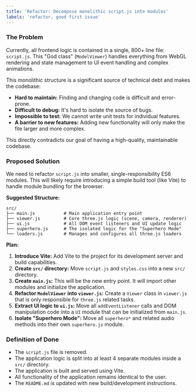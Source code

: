 ```yaml
---
title: 'Refactor: Decompose monolithic script.js into modules'
labels: 'refactor, good first issue'
---
```


### The Problem

Currently, all frontend logic is contained in a single, 800+ line file: `script.js`. This "God class" (`ModelViewer`) handles everything from WebGL rendering and state management to UI event handling and complex animations.

This monolithic structure is a significant source of technical debt and makes the codebase:
-   **Hard to maintain:** Finding and changing code is difficult and error-prone.
-   **Difficult to debug:** It's hard to isolate the source of bugs.
-   **Impossible to test:** We cannot write unit tests for individual features.
-   **A barrier to new features:** Adding new functionality will only make the file larger and more complex.

This directly contradicts our goal of having a high-quality, maintainable codebase.

### Proposed Solution

We need to refactor `script.js` into smaller, single-responsibility ES6 modules. This will likely require introducing a simple build tool (like Vite) to handle module bundling for the browser.

**Suggested Structure:**

```
src/
├── main.js           # Main application entry point
├── viewer.js         # Core three.js logic (scene, camera, renderer)
├── ui.js             # All DOM event listeners and UI update logic
├── superhero.js      # The isolated logic for the "Superhero Mode"
└── loaders.js        # Manages and configures all three.js loaders
```

**Plan:**

1.  **Introduce Vite:** Add Vite to the project for its development server and build capabilities.
2.  **Create `src/` directory:** Move `script.js` and `styles.css` into a new `src/` directory.
3.  **Create `main.js`:** This will be the new entry point. It will import other modules and initialize the application.
4.  **Refactor `ModelViewer` into `viewer.js`:** Create a `Viewer` class in `viewer.js` that is only responsible for `three.js` related tasks.
5.  **Extract UI logic to `ui.js`:** Move all `addEventListener` calls and DOM manipulation code into a `UI` module that can be initialized from `main.js`.
6.  **Isolate "Superhero Mode":** Move all `superhero*` and related audio methods into their own `superhero.js` module.

### Definition of Done

-   The `script.js` file is removed.
-   The application logic is split into at least 4 separate modules inside a `src/` directory.
-   The application is built and served using Vite.
-   All functionality of the application remains identical to the user.
-   The `README.md` is updated with new build/development instructions.
